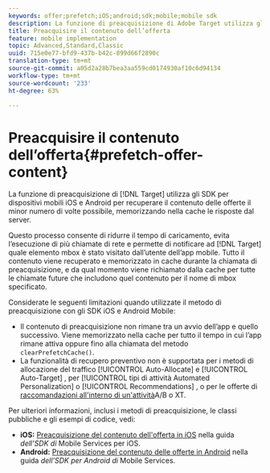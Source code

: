 ```yaml
---
keywords: offer;prefetch;iOS;android;sdk;mobile;mobile sdk
description: La funzione di preacquisizione di Adobe Target utilizza gli SDK per dispositivi mobili iOS e Android per recuperare il contenuto delle offerte il minor numero di volte possibile, memorizzando nella cache le risposte dal server.
title: Preacquisire il contenuto dell’offerta
feature: mobile implementation
topic: Advanced,Standard,Classic
uuid: 715e0e77-bfd9-437b-b42c-899d66f2890c
translation-type: tm+mt
source-git-commit: a05d2a28b7bea3aa559cd0174930af10c6d94134
workflow-type: tm+mt
source-wordcount: '233'
ht-degree: 63%

---
```



# Preacquisire il contenuto dell’offerta{#prefetch-offer-content}

La funzione di preacquisizione di [!DNL Target] utilizza gli SDK per dispositivi mobili iOS e Android per recuperare il contenuto delle offerte il minor numero di volte possibile, memorizzando nella cache le risposte dal server.

Questo processo consente di ridurre il tempo di caricamento, evita l’esecuzione di più chiamate di rete e permette di notificare ad [!DNL Target] quale elemento mbox è stato visitato dall’utente dell’app mobile. Tutto il contenuto viene recuperato e memorizzato in cache durante la chiamata di preacquisizione, e da qual momento viene richiamato dalla cache per tutte le chiamate future che includono quel contenuto per il nome di mbox specificato.

Considerate le seguenti limitazioni quando utilizzate il metodo di preacquisizione con gli SDK iOS e Android Mobile:

* Il contenuto di preacquisizione non rimane tra un avvio dell’app e quello successivo. Viene memorizzato nella cache per tutto il tempo in cui l’app rimane attiva oppure fino alla chiamata del metodo `clearPrefetchCache()`.
* La funzionalità di recupero preventivo non è supportata per i metodi di allocazione del traffico [!UICONTROL Auto-Allocate] e [!UICONTROL Auto-Target] , per [!UICONTROL tipi di attività Automated Personalization] o [!UICONTROL Recommendations] , o per le offerte di [raccomandazioni all&#39;interno di un&#39;attività](/help/c-recommendations/recommendations-as-an-offer.md)A/B o XT.

Per ulteriori informazioni, inclusi i metodi di preacquisizione, le classi pubbliche e gli esempi di codice, vedi:

* **iOS:**  [Preacquisizione del contenuto dell&#39;offerta in iOS](https://experienceleague.adobe.com/docs/mobile-services/ios/target-ios/c-mob-target-prefetch-ios.html) nella guida *dell&#39;SDK di* Mobile Services per iOS.
* **Android:**  [Preacquisizione del contenuto delle offerte in Android](https://experienceleague.adobe.com/docs/mobile-services/android/target-android/c-mob-target-prefetch-android.html) nella guida *dell&#39;SDK per Android di* Mobile Services.
